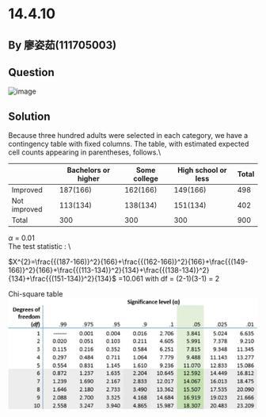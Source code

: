 # 14.4.10

## By 廖姿茹(111705003)

## Question
![image](https://github.com/HWTeng-Course/202402-Statistics/blob/main/Images/14.4.10)

## Solution

Because three hundred adults were selected in each category, we have a contingency table with fixed columns. The table, with estimated expected cell counts appearing in parentheses, follows.\

|               |Bachelors or higher|Some college|High school or less |Total   |
|---------------|-------------------|------------|--------------------|--------|
|Improved       |187(166)           |162(166)    |149(166)            |498     |
|Not improved   |113(134)           |138(134)    |151(134)            |402     |
|Total          |300                |300         |300                 |900     |

 $\alpha$ = 0.01\
The test statistic : \

$X^{2}=\frac{{(187-166)}^2}{166}+\frac{{(162-166)}^2}{166}+\frac{{(149-166)}^2}{166}+\frac{{(113-134)}^2}{134}+\frac{{(138-134)}^2}{134}+\frac{{(151-134)}^2}{134}$
      =10.061  with df = (2-1)(3-1) = 2


 Chi-square table\
 ![image](https://github.com/HWTeng-Course/202402-Statistics/blob/main/Images/CST.jpg)
